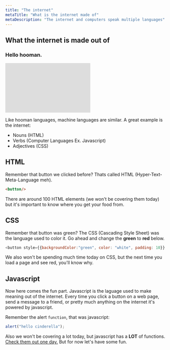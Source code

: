```yaml
---
title: "The internet"
metaTitle: "What is the internet made of"
metaDescription: "The internet and computers speak multiple languages"
---
```


## What the internet is made out of

### Hello hooman.

<div style="overflow: hidden;height:155px;width:280px;"><iframe src="https://giphy.com/embed/gLiF33BOqzscX1YWYO" width="267" height="480" frameBorder="0" class="giphy-embed"></iframe></div>

Like hooman languages, machine languages are similar. A great example is the internet:

- Nouns (HTML)
- Verbs (Computer Languages Ex. Javascript)
- Adjectives (CSS)

## HTML

Remember that button we clicked before? Thats called HTML (Hyper-Text-Meta-Language meh).
```html
<button/>
```

There are around 100 HTML elements (we won't be covering them today) but it's important to know where you get your food from.

## CSS

Remember that button was green? The CSS (Cascading Style Sheet) was the language used to color it. Go ahead and change the **green** to **red** below.

```javascript react-live=true
<button style={{backgroundColor:"green", color: "white", padding: 10}} onClick={() => alert('hello cinderella')}>Try me</button>
```

We also won't be spending much time today on CSS, but the next time you load a page and see red, you'll know why.

## Javascript

Now here comes the fun part. Javascript is the laguage used to make meaning out of the internet. Every time you click a button on a web page, send a message to a friend, or pretty much anything on the internet it's powered by javascript. 

Remember the alert `function`, that was javascript:

```javascript
alert("hello cinderella");
```

Also we won't be covering a lot today, but javascript has a **LOT** of functions. [Check them out one day.](https://developer.mozilla.org/en-US/docs/Web/JavaScript/Reference) But for now let's have some fun.

